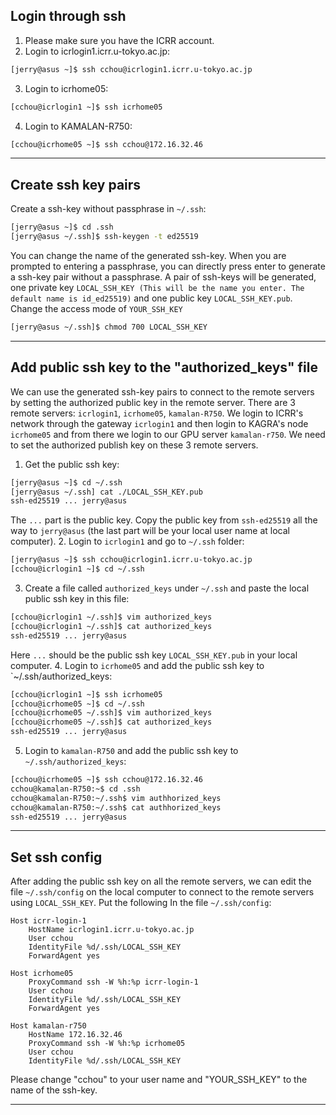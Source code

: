 ## Login through ssh
1. Please make sure you have the ICRR account.
2. Login to icrlogin1.icrr.u-tokyo.ac.jp:
```bash
[jerry@asus ~]$ ssh cchou@icrlogin1.icrr.u-tokyo.ac.jp
```
3. Login to icrhome05:
```bash
[cchou@icrlogin1 ~]$ ssh icrhome05
```
4. Login to KAMALAN-R750:
```bash
[cchou@icrhome05 ~]$ ssh cchou@172.16.32.46
```

---
## Create ssh key pairs
Create a ssh-key without passphrase in `~/.ssh`:
```bash
[jerry@asus ~]$ cd .ssh
[jerry@asus ~/.ssh]$ ssh-keygen -t ed25519
```
You can change the name of the generated ssh-key. When you are prompted to entering a passphrase, you can directly press enter to generate a ssh-key pair without a passphrase. A pair of ssh-keys will be generated, one private key `LOCAL_SSH_KEY (This will be the name you enter. The default name is id_ed25519)` and one public key `LOCAL_SSH_KEY.pub`.
Change the access mode of `YOUR_SSH_KEY`
```bash
[jerry@asus ~/.ssh]$ chmod 700 LOCAL_SSH_KEY
```

---
## Add public ssh key to the "authorized_keys" file
We can  use the generated ssh-key pairs to connect to the remote servers by setting the authorized public key in the remote server. There are 3 remote servers: `icrlogin1`, `icrhome05`, `kamalan-R750`. We login to ICRR's network through the gateway `icrlogin1` and then login to KAGRA's node `icrhome05` and from there we login to our GPU server `kamalan-r750`. We need to set the authorized publish key on these 3 remote servers.
1. Get the public ssh key:
```bash
[jerry@asus ~]$ cd ~/.ssh
[jerry@asus ~/.ssh] cat ./LOCAL_SSH_KEY.pub
ssh-ed25519 ... jerry@asus
```
The `...` part is the public key. Copy the public key from `ssh-ed25519` all the way to `jerry@asus` (the last part will be your local user name at local computer).
2. Login to `icrlogin1` and go to `~/.ssh` folder:
```bash
[jerry@asus ~]$ ssh cchou@icrlogin1.icrr.u-tokyo.ac.jp
[cchou@icrlogin1 ~]$ cd ~/.ssh
```
3. Create a file called `authorized_keys` under `~/.ssh` and paste the local public ssh key in this file:
```bash
[cchou@icrlogin1 ~/.ssh]$ vim authorized_keys
[cchou@icrlogin1 ~/.ssh]$ cat authorized_keys
ssh-ed25519 ... jerry@asus
```
Here `...` should be the public ssh key `LOCAL_SSH_KEY.pub` in your local computer.
4. Login to `icrhome05` and add the public ssh key to `~/.ssh/authorized_keys:
```bash
[cchou@icrlogin1 ~]$ ssh icrhome05
[cchou@icrhome05 ~]$ cd ~/.ssh
[cchou@icrhome05 ~/.ssh]$ vim authorized_keys
[cchou@icrhome05 ~/.ssh]$ cat authorized_keys
ssh-ed25519 ... jerry@asus
```
5. Login to `kamalan-R750` and add the public ssh key to `~/.ssh/authorized_keys`:
```bash
[cchou@icrhome05 ~]$ ssh cchou@172.16.32.46
cchou@kamalan-R750:~$ cd .ssh
cchou@kamalan-R750:~/.ssh$ vim authhorized_keys
cchou@kamalan-R750:~/.ssh$ cat authhorized_keys
ssh-ed25519 ... jerry@asus
```

---
## Set ssh config
After adding the public ssh key on all the remote servers, we can edit the file `~/.ssh/config` on the local computer to connect to the remote servers using `LOCAL_SSH_KEY`.
Put the following In the file `~/.ssh/config`:
```
Host icrr-login-1
	HostName icrlogin1.icrr.u-tokyo.ac.jp
	User cchou
	IdentityFile %d/.ssh/LOCAL_SSH_KEY
	ForwardAgent yes

Host icrhome05
	ProxyCommand ssh -W %h:%p icrr-login-1
	User cchou
	IdentityFile %d/.ssh/LOCAL_SSH_KEY
	ForwardAgent yes

Host kamalan-r750
	HostName 172.16.32.46
	ProxyCommand ssh -W %h:%p icrhome05
	User cchou
	IdentityFile %d/.ssh/LOCAL_SSH_KEY
```
Please change "cchou" to your user name and "YOUR_SSH_KEY" to the name of the ssh-key.

---
